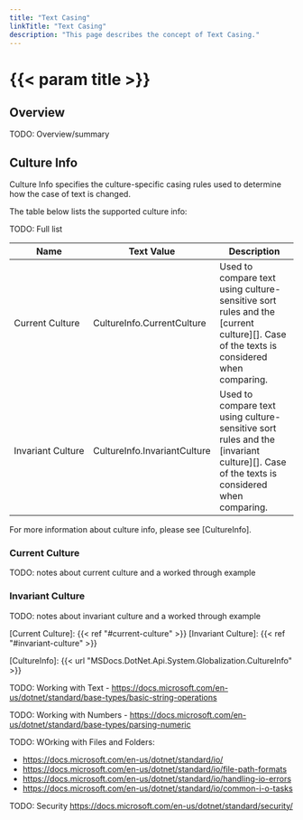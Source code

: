 ```yaml
---
title: "Text Casing"
linkTitle: "Text Casing"
description: "This page describes the concept of Text Casing."
---
```


# {{< param title >}}

## Overview

TODO: Overview/summary

## Culture Info

Culture Info specifies the culture-specific casing rules used to determine how the case of text is changed.

The table below lists the supported culture info:

TODO: Full list

| Name     | Text&nbsp;Value | Description |
|----------|-----------------|-------------|
| Current&nbsp;Culture | CultureInfo.CurrentCulture | Used to compare text using culture-sensitive sort rules and the [current culture][]. Case of the texts is considered when comparing. |
| Invariant&nbsp;Culture | CultureInfo.InvariantCulture | Used to compare text using culture-sensitive sort rules and the [invariant culture][]. Case of the texts is considered when comparing. |

For more information about culture info, please see [CultureInfo].

### Current Culture

TODO: notes about current culture and a worked through example

### Invariant Culture

TODO: notes about invariant culture and a worked through example

[Current Culture]: {{< ref "#current-culture" >}}
[Invariant Culture]: {{< ref "#invariant-culture" >}}

[CultureInfo]: {{< url "MSDocs.DotNet.Api.System.Globalization.CultureInfo" >}}


TODO: Working with Text - https://docs.microsoft.com/en-us/dotnet/standard/base-types/basic-string-operations    

TODO: Working with Numbers - https://docs.microsoft.com/en-us/dotnet/standard/base-types/parsing-numeric

TODO: WOrking with Files and Folders:

* https://docs.microsoft.com/en-us/dotnet/standard/io/
* https://docs.microsoft.com/en-us/dotnet/standard/io/file-path-formats
* https://docs.microsoft.com/en-us/dotnet/standard/io/handling-io-errors
* https://docs.microsoft.com/en-us/dotnet/standard/io/common-i-o-tasks

TODO: Security https://docs.microsoft.com/en-us/dotnet/standard/security/